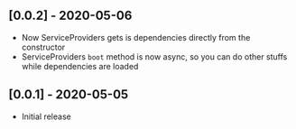 ## [0.0.2] - 2020-05-06

* Now ServiceProviders gets is dependencies directly from the constructor
* ServiceProviders `boot` method is now async, so you can do other stuffs while dependencies are loaded

## [0.0.1] - 2020-05-05

* Initial release
